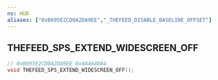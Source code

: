 ```yaml
---
ns: HUD
aliases: ["0xB695E2CD0A2DA9EE","_THEFEED_DISABLE_BASELINE_OFFSET"]
---
```

## THEFEED_SPS_EXTEND_WIDESCREEN_OFF

```c
// 0xB695E2CD0A2DA9EE 0x4A4A40A4
void THEFEED_SPS_EXTEND_WIDESCREEN_OFF();
```

